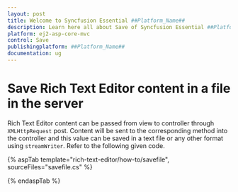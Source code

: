```yaml
---
layout: post
title: Welcome to Syncfusion Essential ##Platform_Name##
description: Learn here all about Save of Syncfusion Essential ##Platform_Name## widgets based on HTML5 and jQuery.
platform: ej2-asp-core-mvc
control: Save
publishingplatform: ##Platform_Name##
documentation: ug
---
```



# Save Rich Text Editor content in a file in the server

Rich Text Editor content can be passed from view to controller through `XMLHttpRequest` post. Content
will be sent to the corresponding method into the controller and this value can be saved in a text
file or any other format using `streamWriter`. Refer to the following given code.

{% aspTab template="rich-text-editor/how-to/savefile", sourceFiles="savefile.cs" %}

{% endaspTab %}